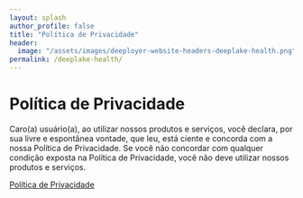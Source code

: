```yaml
---
layout: splash
author_profile: false
title: "Política de Privacidade"
header:
  image: "/assets/images/deeployer-website-headers-deeplake-health.png"
permalink: /deeplake-health/
---
```


# Política de Privacidade

Caro(a) usuário(a), ao utilizar nossos produtos e serviços, você declara, por sua livre e espontânea vontade, que leu, está ciente e concorda com a nossa Política de Privacidade. Se você não concordar com qualquer condição exposta na Política de Privacidade, você não deve utilizar nossos produtos e serviços.

<a href="https://www.iubenda.com/privacy-policy/12662037" class="iubenda-white no-brand iubenda-noiframe iubenda-embed iubenda-noiframe iub-body-embed" title="Política de Privacidade">Política de Privacidade</a><script type="text/javascript">(function (w,d) {var loader = function () {var s = d.createElement("script"), tag = d.getElementsByTagName("script")[0]; s.src="https://cdn.iubenda.com/iubenda.js"; tag.parentNode.insertBefore(s,tag);}; if(w.addEventListener){w.addEventListener("load", loader, false);}else if(w.attachEvent){w.attachEvent("onload", loader);}else{w.onload = loader;}})(window, document);</script>
